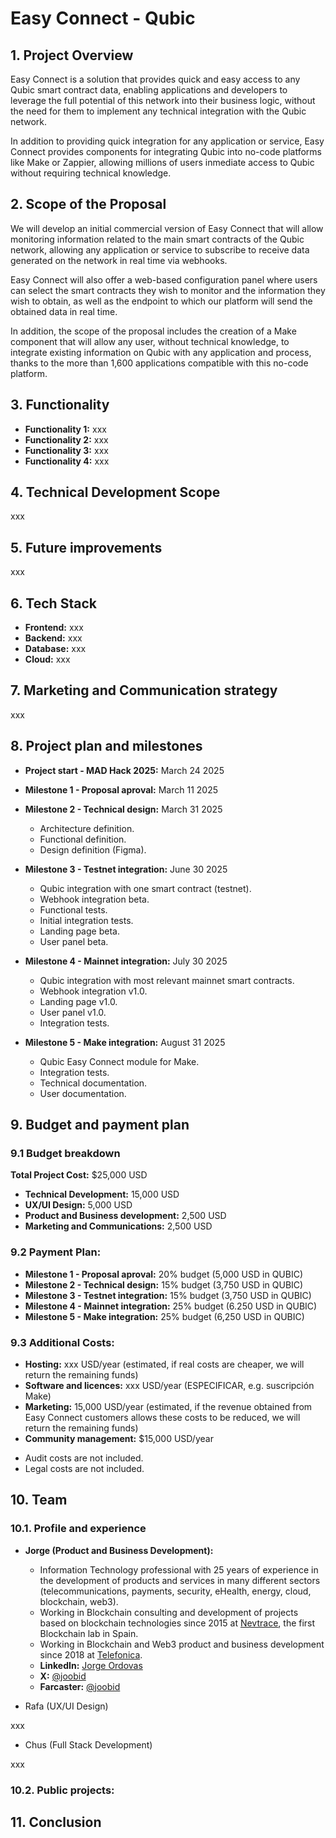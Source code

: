 # Easy Connect - Qubic

## 1. Project Overview

Easy Connect is a solution that provides quick and easy access to any Qubic smart contract data, enabling applications and developers to leverage the full potential of this network into their business logic, without the need for them to implement any technical integration with the Qubic network.

In addition to providing quick integration for any application or service, Easy Connect provides components for integrating Qubic into no-code platforms like Make or Zappier, allowing millions of users inmediate access to Qubic without requiring technical knowledge.

## 2. Scope of the Proposal

We will develop an initial commercial version of Easy Connect that will allow monitoring information related to the main smart contracts of the Qubic network, allowing any application or service to subscribe to receive data generated on the network in real time via webhooks.

Easy Connect will also offer a web-based configuration panel where users can select the smart contracts they wish to monitor and the information they wish to obtain, as well as the endpoint to which our platform will send the obtained data in real time.

In addition, the scope of the proposal includes the creation of a Make component that will allow any user, without technical knowledge, to integrate existing information on Qubic with any application and process, thanks to the more than 1,600 applications compatible with this no-code platform.

## 3. Functionality

* **Functionality 1:** xxx
* **Functionality 2:** xxx
* **Functionality 3:** xxx
* **Functionality 4:** xxx

## 4. Technical Development Scope

xxx

## 5. Future improvements

xxx

## 6. Tech Stack

* **Frontend:** xxx
* **Backend:** xxx
* **Database:** xxx
* **Cloud:** xxx

## 7. Marketing and Communication strategy

xxx

## 8. Project plan and milestones

* **Project start - MAD Hack 2025:** March 24 2025

* **Milestone 1 - Proposal aproval:** March 11 2025

* **Milestone 2 - Technical design:** March 31 2025
  * Architecture definition.
  * Functional definition.
  * Design definition (Figma).

* **Milestone 3 - Testnet integration:** June 30 2025
  * Qubic integration with one smart contract (testnet).
  * Webhook integration beta.
  * Functional tests.
  * Initial integration tests.
  * Landing page beta.
  * User panel beta.

* **Milestone 4 - Mainnet integration:** July 30 2025
  * Qubic integration with most relevant mainnet smart contracts.
  * Webhook integration v1.0.
  * Landing page v1.0.
  * User panel v1.0.
  * Integration tests.
  
* **Milestone 5 - Make integration:** August 31 2025
  * Qubic Easy Connect module for Make.
  * Integration tests.
  * Technical documentation.
  * User documentation.

## 9. Budget and payment plan

### 9.1 Budget breakdown

**Total Project Cost:** $25,000 USD
* **Technical Development:** 15,000 USD
* **UX/UI Design:** 5,000 USD
* **Product and Business development:** 2,500 USD
* **Marketing and Communications:** 2,500 USD

### 9.2 Payment Plan:

* **Milestone 1 - Proposal aproval:** 20% budget (5,000 USD in QUBIC)
* **Milestone 2 - Technical design:** 15% budget (3,750 USD in QUBIC)
* **Milestone 3 - Testnet integration:** 15% budget (3,750 USD in QUBIC)
* **Milestone 4 - Mainnet integration:** 25% budget (6.250 USD in QUBIC)
* **Milestone 5 - Make integration:** 25% budget (6,250 USD in QUBIC)

### 9.3 Additional Costs:

* **Hosting:** xxx USD/year (estimated, if real costs are cheaper, we will return the remaining funds)
* **Software and licences:** xxx USD/year (ESPECIFICAR, e.g. suscripción Make)
* **Marketing:** 15,000 USD/year (estimated, if the revenue obtained from Easy Connect customers allows these costs to be reduced, we will return the remaining funds)
* **Community management:** $15,000 USD/year
- Audit costs are not included.
- Legal costs are not included.

## 10. Team

### 10.1. Profile and experience

* **Jorge (Product and Business Development):**
  * Information Technology professional with 25 years of experience in the development of products and services in many different sectors (telecommunications, payments, security, eHealth, energy, cloud, blockchain, web3).
  * Working in Blockchain consulting and development of projects based on blockchain technologies since 2015 at [Nevtrace](https://nevtrace.com), the first Blockchain lab in Spain.
  * Working in Blockchain and Web3 product and business development since 2018 at [Telefonica](https://metaverso.telefonica.com/en/welcome-to-metaverse).
  * **LinkedIn:** [Jorge Ordovas](https://www.linkedin.com/in/jorgeordovas/)
  * **X:** [@joobid](https://x.com/joobid)
  * **Farcaster:** [@joobid](https://warpcast.com/joobid)


* Rafa (UX/UI Design)

xxx

* Chus (Full Stack Development)

xxx

### 10.2. Public projects:


## 11. Conclusion

